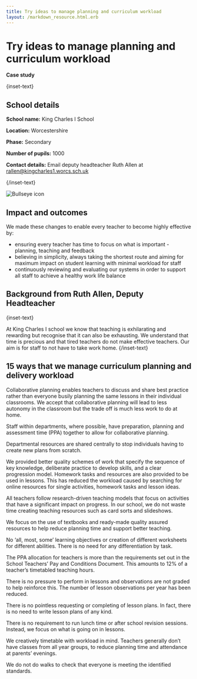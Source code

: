 ```yaml
---
title: Try ideas to manage planning and curriculum workload
layout: /markdown_resource.html.erb
---
```


# Try ideas to manage planning and curriculum workload

<strong class="govuk-tag">Case study</strong>

{inset-text}

## School details

**School name:** King Charles I School

**Location:** Worcestershire

**Phase:** Secondary

**Number of pupils:** 1000

**Contact details:** Email deputy headteacher Ruth Allen at  <rallen@kingcharles1.worcs.sch.uk>

{/inset-text}

<div class="govuk-grid-row dfe-width-container">
  <div class="govuk-grid-column-full">
    <div class="info-box">
      <div class="info-box__corner">
        <img src="/assets/images/bullseye.svg" alt="Bullseye icon">
      </div>
      <h2 class="govuk-heading-m">
        Impact and outcomes
      </h2>
      <p>
        We made these changes to enable every teacher to become highly effective by:
      </p>
      <ul>
        <li>
          ensuring every teacher has time to focus on what is important - planning, teaching and feedback
        </li>
        <li>
          believing in simplicity, always taking the shortest route and aiming for maximum impact on student learning with minimal workload for staff 
        </li>
        <li>
          continuously reviewing and evaluating our systems in order to support all staff to achieve a healthy work life balance
        </li>
     </ul> 
      </p>
    </div>
  </div>
</div>

## Background from Ruth Allen, Deputy Headteacher

{inset-text}

At King Charles I school we know that teaching is exhilarating and rewarding but recognise that it can also be exhausting. We understand that time is precious and that tired teachers do not make effective teachers. Our aim is for staff to not have to take work home. 
{/inset-text}

## 15 ways that we manage curriculum planning and delivery workload 

Collaborative planning enables teachers to discuss and share best practice rather than everyone busily planning the same lessons in their individual classrooms. We accept that collaborative planning will lead to less autonomy in the classroom but the trade off is much less work to do at home. 

Staff within departments, where possible, have preparation, planning and assessment time (PPA) together to allow for collaborative planning. 

Departmental resources are shared centrally to stop individuals having to create new plans from scratch.

We provided better quality schemes of work that specify the sequence of key knowledge, deliberate practice to develop skills, and a clear progression model. Homework tasks and resources are also provided to be used in lessons. This has reduced the workload caused by searching for online resources for single activities, homework tasks and lesson ideas.

All teachers follow research-driven teaching models that focus on activities that have a significant impact on progress. In our school, we do not waste time creating teaching resources such as card sorts and slideshows.

We focus on the use of textbooks and ready-made quality assured resources to help reduce planning time and support better teaching. 

No ‘all, most, some’ learning objectives or creation of different worksheets for different abilities. There is no need for any differentiation by task. 

The PPA allocation for teachers is more than the requirements set out in the School Teachers’ Pay and Conditions Document. This amounts to 12% of a teacher’s timetabled teaching hours.

There is no pressure to perform in lessons and observations are not graded to help reinforce this. The number of lesson observations per year has been reduced.  

There is no pointless requesting or completing of lesson plans. In fact, there is no need to write lesson plans of any kind.  

There is no requirement to run lunch time or after school revision sessions. Instead, we focus on what is going on in lessons.  

We creatively timetable with workload in mind. Teachers generally don’t have classes from all year groups, to reduce planning time and attendance at parents’ evenings.

We do not do walks to check that everyone is meeting the identified standards. 
